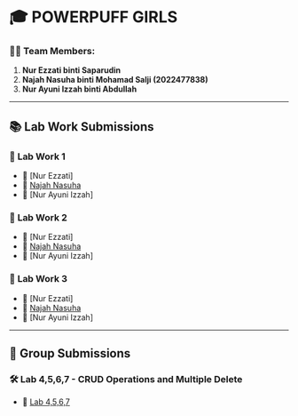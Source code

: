 # 🎓 **POWERPUFF GIRLS**

### 👩‍💻 **Team Members:**
1. **Nur Ezzati binti Saparudin**
2. **Najah Nasuha binti Mohamad Salji (2022477838)**
3. **Nur Ayuni Izzah binti Abdullah**

---

## 📚 **Lab Work Submissions**

### 🧪 **Lab Work 1**
- 🔗 [Nur Ezzati]
- 🔗 [Najah Nasuha](https://t.me/c/1268048899/34391?thread=33987)  
- 🔗 [Nur Ayuni Izzah] 

### 🧪 **Lab Work 2**
- 🔗 [Nur Ezzati]  
- 🔗 [Najah Nasuha](https://t.me/c/1268048899/34646?thread=33988)  
- 🔗 [Nur Ayuni Izzah]  

### 🧪 **Lab Work 3**
- 🔗 [Nur Ezzati]
- 🔗 [Najah Nasuha](https://t.me/c/1268048899/37628?thread=34431)
- 🔗 [Nur Ayuni Izzah]

---

## 🤝 **Group Submissions**

### 🛠️ **Lab 4,5,6,7 - CRUD Operations and Multiple Delete**
- 📌 [Lab 4,5,6,7](https://github.com/najahae/Lab-4-5-6-7) 
